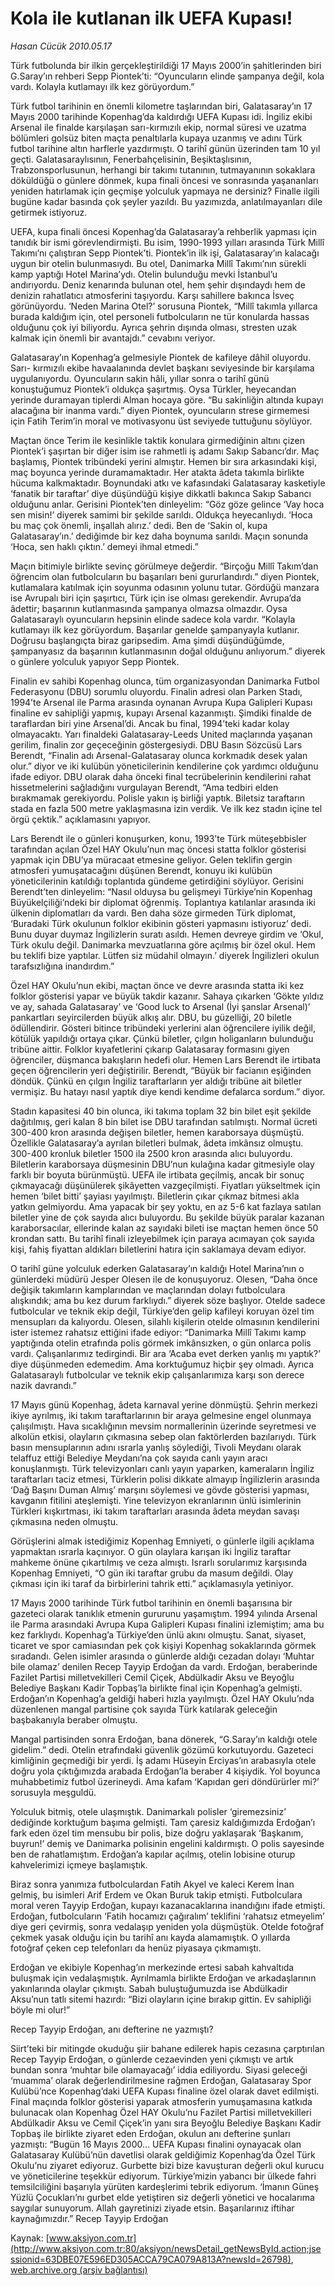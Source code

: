# Kola ile kutlanan ilk UEFA Kupası!

*Hasan Cücük 2010.05.17*

<font class="agenda2NewsSpot">
 Türk futbolunda bir ilkin gerçekleştirildiği 17 Mayıs 2000’in şahitlerinden biri G.Saray’ın rehberi Sepp Piontek’ti: “Oyuncuların elinde şampanya değil, kola vardı. Kolayla kutlamayı ilk kez görüyordum.”
</font>
<font class="newsDetail">
 <p class="MsoNormal">
  Türk futbol tarihinin en önemli kilometre taşlarından biri, Galatasaray’ın 17 Mayıs 2000 tarihinde Kopenhag’da kaldırdığı UEFA Kupası idi. İngiliz ekibi Arsenal ile finalde karşılaşan sarı-kırmızılı ekip, normal süresi ve uzatma bölümleri golsüz biten maçta penaltılarla kupaya uzanmış ve adını Türk futbol tarihine altın harflerle yazdırmıştı. O tarihî günün üzerinden tam 10 yıl geçti. Galatasaraylısının, Fenerbahçelisinin, Beşiktaşlısının, Trabzonsporlusunun, herhangi bir takımı tutanının, tutmayanının sokaklara döküldüğü o günlere dönmek, kupa finali öncesi ve sonrasında yaşananları yeniden hatırlamak için geçmişe yolculuk yapmaya ne dersiniz? Finalle ilgili bugüne kadar basında çok şeyler yazıldı. Bu yazımızda, anlatılmayanları dile getirmek istiyoruz.
 </p>
 <p class="MsoNormal">
  UEFA, kupa finali öncesi Kopenhag’da Galatasaray’a rehberlik yapması için tanıdık bir ismi görevlendirmişti. Bu isim, 1990-1993 yılları arasında Türk Millî Takımı’nı çalıştıran Sepp Piontek’ti. Piontek’in ilk işi, Galatasaray’ın kalacağı uygun bir otelin bulunmasıydı. Bu otel, Danimarka Millî Takımı’nın sürekli kamp yaptığı Hotel Marina’ydı. Otelin bulunduğu mevki İstanbul’u andırıyordu. Deniz kenarında bulunan otel, hem şehir dışındaydı hem de denizin rahatlatıcı atmosferini taşıyordu. Karşı sahillere bakınca İsveç görünüyordu. ‘Neden Marina Otel?’ sorusuna Piontek, “Millî takımla yıllarca burada kaldığım için, otel personeli futbolcuların ne tür konularda hassas olduğunu çok iyi biliyordu. Ayrıca şehrin dışında olması, stresten uzak kalmak için önemli bir avantajdı.” cevabını veriyor.
 </p>
 <p class="MsoNormal">
  Galatasaray’ın Kopenhag’a gelmesiyle Piontek de kafileye dâhil oluyordu. Sarı- kırmızılı ekibe havaalanında devlet başkanı seviyesinde bir karşılama uygulanıyordu. Oyuncuların sakin hâli, yıllar sonra o tarihî günü konuştuğumuz Piontek’i oldukça şaşırtmış. Oysa Türkler, heyecandan yerinde duramayan tiplerdi Alman hocaya göre. “Bu sakinliğin altında kupayı alacağına bir inanma vardı.” diyen Piontek, oyuncuların strese girmemesi için Fatih Terim’in moral ve motivasyonu üst seviyede tuttuğunu söylüyor.
 </p>
 <p class="MsoNormal">
  Maçtan önce Terim ile kesinlikle taktik konulara girmediğinin altını çizen Piontek’i şaşırtan bir diğer isim ise rahmetli iş adamı Sakıp Sabancı’dır. Maç başlamış, Piontek tribündeki yerini almıştır. Hemen bir sıra arkasındaki kişi, maç boyunca yerinde duramamaktadır. Her atakta âdeta takımla birlikte hücuma kalkmaktadır. Boynundaki atkı ve kafasındaki Galatasaray kasketiyle ‘fanatik bir taraftar’ diye düşündüğü kişiye dikkatli bakınca Sakıp Sabancı olduğunu anlar. Gerisini Piontek’ten dinleyelim: “Göz göze gelince ‘Vay hoca sen misin!’ diyerek samimi bir şekilde sarıldı. Oldukça heyecanlıydı. ‘Hoca bu maç çok önemli, inşallah alırız.’ dedi. Ben de ‘Sakin ol, kupa Galatasaray’ın.’ dediğimde bir kez daha boynuma sarıldı. Maçın sonunda ‘Hoca, sen haklı çıktın.’ demeyi ihmal etmedi.”
 </p>
 <p class="MsoNormal">
  Maçın bitimiyle birlikte sevinç görülmeye değerdir. “Birçoğu Millî Takım’dan öğrencim olan futbolcuların bu başarıları beni gururlandırdı.” diyen Piontek, kutlamalara katılmak için soyunma odasının yolunu tutar. Gördüğü manzara ise Avrupalı biri için şaşırtıcı, Türk için ise olması gerekendir. Avrupa’da âdettir; başarının kutlanmasında şampanya olmazsa olmazdır. Oysa Galatasaraylı oyuncuların hepsinin elinde sadece kola vardır. “Kolayla kutlamayı ilk kez görüyordum. Başarılar genelde şampanyayla kutlanır. Doğrusu başlangıçta biraz garipsedim. Ama şimdi düşündüğümde, şampanyasız da başarının kutlanmasının doğal olduğunu anlıyorum.” diyerek o günlere yolculuk yapıyor Sepp Piontek.
 </p>
 <p class="MsoNormal">
  Finalin ev sahibi Kopenhag olunca, tüm organizasyondan Danimarka Futbol Federasyonu (DBU)
  <span>
  </span>
  sorumlu oluyordu. Finalin adresi olan Parken Stadı, 1994’te Arsenal ile Parma arasında oynanan Avrupa Kupa Galipleri Kupası finaline ev sahipliği yapmış, kupayı Arsenal kazanmıştı. Şimdiki finalde de taraflardan biri yine Arsenal’di. Ancak bu final, 1994’teki kadar kolay olmayacaktı. Yarı finaldeki Galatasaray-Leeds United maçlarında yaşanan gerilim, finalin zor geçeceğinin göstergesiydi. DBU Basın Sözcüsü Lars Berendt, “Finalin adı Arsenal-Galatasaray olunca korkmadık desek yalan olur.” diyor ve iki kulübün yöneticilerinin kendilerine çok yardımcı olduğunu ifade ediyor. DBU olarak daha önceki final tecrübelerinin kendilerini rahat hissetmelerini sağladığını vurgulayan Berendt, “Ama tedbiri elden bırakmamak gerekiyordu. Polisle yakın iş birliği yaptık. Biletsiz taraftarın stada en fazla 500 metre yaklaşmasına izin verdik. Ve ilk kez stadın içine tel örgü çektik.” açıklamasını yapıyor.
 </p>
 <p class="MsoNormal">
  Lars Berendt ile o günleri konuşurken, konu, 1993’te Türk müteşebbisler tarafından açılan Özel HAY Okulu’nun maç öncesi statta folklor gösterisi yapmak için DBU’ya müracaat etmesine geliyor. Gelen teklifin gergin atmosferi yumuşatacağını düşünen Berendt, konuyu iki kulübün yöneticilerinin katıldığı toplantıda gündeme getirdiğini söylüyor. Gerisini Berendt’ten dinleyelim: “Nasıl olduysa bu gelişmeyi Türkiye’nin Kopenhag Büyükelçiliği’ndeki bir diplomat öğrenmiş. Toplantıya katılanlar arasında iki ülkenin diplomatları da vardı. Ben daha söze girmeden Türk diplomat, ‘Buradaki Türk okulunun folklor ekibinin gösteri yapmasını istiyoruz’ dedi. Bunu duyar duymaz İngilizlerin suratı asıldı. Hemen devreye girdim ve ‘Okul, Türk okulu değil. Danimarka mevzuatlarına göre açılmış bir özel okul. Hem bu teklifi bize yaptılar. Lütfen siz müdahil olmayın.’ diyerek İngilizleri okulun tarafsızlığına inandırdım.”
 </p>
 <p class="MsoNormal">
  Özel HAY Okulu’nun ekibi, maçtan önce ve devre arasında statta iki kez folklor gösterisi yapar ve büyük takdir kazanır. Sahaya çıkarken ‘Gökte yıldız ve ay, sahada Galatasaray’ ve ‘Good luck to Arsenal (İyi şanslar Arsenal)’ pankartları seyircilerden büyük alkış alır. DBU, bu güzelliği, 20 biletle ödüllendirir. Gösteri bitince tribündeki yerlerini alan öğrencilere iyilik değil, kötülük yapıldığı ortaya çıkar. Çünkü biletler, çılgın holiganların bulunduğu tribüne aittir. Folklor kıyafetlerini çıkarıp Galatasaray formasını giyen öğrenciler, düşmanca bakışların hedefi olur. Hemen Lars Berendt ile irtibata geçen öğrencilerin yeri değiştirilir. Berendt, “Büyük bir facianın eşiğinden döndük. Çünkü en çılgın İngiliz taraftarların yer aldığı tribüne ait biletler vermişiz. Bu hatayı nasıl yaptık diye kendi kendime defalarca sordum.” diyor.
 </p>
 <p class="MsoNormal">
  Stadın kapasitesi 40 bin olunca, iki takıma toplam 32 bin bilet eşit şekilde dağıtılmış, geri kalan 8 bin bilet ise DBU tarafından satılmıştı. Normal ücreti 300-400 kron arasında değişen biletler, hemen karaborsaya düşmüştü. Özellikle Galatasaray’a ayrılan biletleri bulmak, âdeta imkânsız olmuştu. 300-400 kronluk biletler 1500 ila 2500 kron arasında alıcı buluyordu. Biletlerin karaborsaya düşmesinin DBU’nun kulağına kadar gitmesiyle olay farklı bir boyuta bürünmüştü. UEFA ile irtibata geçilmiş, ancak bir sonuç çıkmayacağı düşünülerek şikâyetten vazgeçilmişti. Fiyatları yükseltmek için hemen ‘bilet bitti’ şayiası yayılmıştı. Biletlerin çıkar çıkmaz bitmesi akla yatkın gelmiyordu. Ama yapacak bir şey yoktu, en az 5-6 kat fazlaya satılan biletler yine de çok sayıda alıcı buluyordu. Bu şekilde büyük paralar kazanan karaborsacılar, ellerinde kalan az sayıdaki bileti ise maçtan hemen önce 50 krondan sattı. Bu tarihî finali izleyebilmek için paraya acımayan çok sayıda kişi, fahiş fiyattan aldıkları biletlerini hatıra için saklamaya devam ediyor.
 </p>
 <p class="MsoNormal">
  O tarihî güne yolculuk ederken Galatasaray’ın kaldığı Hotel Marina’nın o günlerdeki müdürü Jesper Olesen ile de konuşuyoruz. Olesen, “Daha önce değişik takımların kamplarından ve maçlarından dolayı futbolculara alışkındık; ama bu kez durum farklıydı.” diyerek söze başlıyor. Otelde sadece futbolcular ve teknik ekip değil, Türkiye’den gelip kafileyi koruyan özel tim mensupları da kalıyordu. Olesen, silahlı kişilerin otelde olmasının kendilerini ister istemez rahatsız ettiğini ifade ediyor: “Danimarka Millî Takımı kamp yaptığında otelin etrafında polis görmek imkânsızken, o gün onlarca polis vardı. Çalışanlarımız tedirgindi. Bir ara ‘Acaba evet derken yanlış mı yaptık?’ diye düşünmeden edemedim. Ama korktuğumuz hiçbir şey olmadı. Ayrıca Galatasaraylı futbolcular ve teknik ekip çalışanlarımıza karşı son derece nazik davrandı.”
 </p>
 <p class="MsoNormal">
  17 Mayıs günü Kopenhag, âdeta karnaval yerine dönmüştü. Şehrin merkezi ikiye ayrılmış, iki takım taraftarlarının bir araya gelmesine engel olunmaya çalışılmıştı. Hava sıcaklığının mevsim normallerinin üzerinde seyretmesi ve alkolün etkisi, olayların çıkmasına sebep olan faktörlerden bazılarıydı. Türk basın mensuplarının adını ısrarla yanlış söylediği, Tivoli Meydanı olarak telaffuz ettiği Belediye Meydanı’na çok sayıda canlı yayın aracı konuşlanmıştı. Türk televizyonları canlı yayın yaparken, kameraların İngiliz taraftarları taciz etmesi, Türklerin polisi dikkate almayıp İngilizlerin arasında ‘Dağ Başını Duman Almış’ marşını söylemesi ve gövde gösterisi yapması, kavganın fitilini ateşlemişti. Yine televizyon ekranlarının ünlü isimlerinin Türkleri kışkırtması, iki takım taraftarları arasında âdeta meydan savaşı çıkmasına neden olmuştu.
 </p>
 <p class="MsoNormal">
  Görüşlerini almak istediğimiz Kopenhag Emniyeti, o günlerle ilgili açıklama yapmaktan ısrarla kaçınıyor. O gün olaylara karışan iki İngiliz taraftar mahkeme önüne çıkartılmış ve ceza almıştı. Israrlı sorularımız karşısında Kopenhag Emniyeti, “O gün iki taraftar grubu da masum değildi. Olay çıkması için iki taraf da birbirlerini tahrik etti.” açıklamasıyla yetiniyor.
 </p>
 <p class="MsoNormal">
  17 Mayıs 2000 tarihinde Türk futbol tarihinin en önemli başarısına bir gazeteci olarak tanıklık etmenin gururunu yaşamıştım. 1994 yılında Arsenal ile Parma arasındaki Avrupa Kupa Galipleri Kupası finalini izlemiştim; ama bu kez farklıydı. Kopenhag’a Türkiye’den ünlü akını olmuştu. Sanat, siyaset, ticaret ve spor camiasından pek çok kişiyi Kopenhag sokaklarında görmek sıradandı. Gelen isimler arasında o günlerde aldığı cezadan dolayı ‘Muhtar bile olamaz’ denilen Recep Tayyip Erdoğan da vardı. Erdoğan, beraberinde Fazilet Partisi milletvekilleri Cemil Çiçek, Abdülkadir Aksu ve Beyoğlu Belediye Başkanı Kadir Topbaş’la birlikte final için Kopenhag’a gelmişti. Erdoğan’ın Kopenhag’a geldiği haberi hızla yayılmıştı. Özel HAY Okulu’nda düzenlenen mangal partisine çok sayıda Türk katılarak geleceğin başbakanıyla beraber olmuştu.
 </p>
 <p class="MsoNormal">
  Mangal partisinden sonra Erdoğan, bana dönerek, “G.Saray’ın kaldığı otele gidelim.” dedi. Otelin etrafındaki güvenlik gözümü korkutuyordu. Gazeteci kimliğinin geçmediği bir yerdi. İş adamı Hüseyin Erciyas’ın arabasıyla otele doğru yola çıktığımızda arabada Erdoğan’la beraber 4 kişiydik. Yol boyunca muhabbetimiz futbol üzerineydi. Ama kafam ‘Kapıdan geri döndürürler mi?’ sorusuyla meşguldü.
 </p>
 <p class="MsoNormal">
  Yolculuk bitmiş, otele ulaşmıştık. Danimarkalı polisler ‘giremezsiniz’ dediğinde korktuğum başıma gelmişti. Tam çaresiz kaldığımızda Erdoğan’ı fark eden özel tim mensubu bir polis, bize doğru yaklaşarak ‘Başkanım, buyrun!’ demiş ve Danimarka polisinin engelini kaldırmıştı. O polis sayesinde ben de rahatlamıştım. Erdoğan’a kapılar açılmış, otelin lobisine oturup kahvelerimizi içmeye başlamıştık.
 </p>
 <p class="MsoNormal">
  Biraz sonra yanımıza futbolculardan Fatih Akyel ve kaleci Kerem İnan gelmiş, bu isimleri Arif Erdem ve Okan Buruk takip etmişti. Futbolculara moral veren Tayyip Erdoğan, kupayı kazanacaklarına inandığını ifade etmişti. Erdoğan, futbolcuların ‘Fatih hocamızı çağıralım’ teklifini ‘rahatsız etmeyelim’ diye geri çevirmiş, sonra vedalaşıp yeniden yola düşmüştük. Otelde fotoğraf çekmek yasak olduğu için bu tarihî anı kayda alamamıştık. O yıllarda fotoğraf çeken cep telefonları da henüz piyasaya çıkmamıştı.
 </p>
 <p class="MsoNormal">
  Erdoğan ve ekibiyle Kopenhag’ın merkezinde ertesi sabah kahvaltıda buluşmak için vedalaşmıştık. Ayrılmamla birlikte Erdoğan ve arkadaşlarının yakınlarında olaylar çıkmıştı. Sabah buluştuğumuzda ise Abdülkadir Aksu’nun tatlı sitemi hazırdı: “Bizi olayların içine bırakıp gittin. Ev sahipliği böyle mi olur!”
 </p>
 <p class="MsoNormal">
 </p>
 <p class="MsoNormal">
  Recep Tayyip Erdoğan, anı defterine ne yazmıştı?
 </p>
 <p class="MsoNormal">
 </p>
 <p class="MsoNormal">
  Siirt’teki bir mitingde okuduğu şiir bahane edilerek hapis cezasına çarptırılan Recep Tayyip Erdoğan, o günlerde cezaevinden yeni çıkmıştı ve artık bundan sonra ‘muhtar bile olamayacağı’ iddia ediliyordu. Siyasi geleceği ‘muamma’ olarak değerlendirilmesine rağmen Erdoğan, Galatasaray Spor Kulübü’nce Kopenhag’daki UEFA Kupası finaline özel olarak davet edilmişti. Final maçında folklor gösterisi yaparak atmosferin yumuşamasına katkıda bulunacak olan Kopenhag Özel HAY Okulu’nu Fazilet Partisi milletvekilleri Abdülkadir Aksu ve Cemil Çiçek’in yanı sıra Beyoğlu Belediye Başkanı Kadir Topbaş ile birlikte ziyaret eden Erdoğan, okulun anı defterine şunları yazmıştı: “Bugün 16 Mayıs 2000… UEFA Kupası finalini oynayacak olan Galatasaray Kulübü’nün davetlisi olarak geldiğimiz Kopenhag’da Özel Türk Okulu’nu ziyaret ediyoruz. Gurbette bizi bize kavuşturan değerli okul kurucu ve yöneticilerine teşekkür ediyorum. Türkiye’mizin yabancı bir ülkede fahri temsilciliğini başarıyla yürüten kardeşlerimi tebrik ediyorum. ‘İmanın Güneş Yüzlü Çocukları’nı gurbet elde yetiştiren siz değerli yönetici ve hocalarıma saygılar sunuyorum. Allah gayretinizi ziyade etsin. Başarılarınız iftihar kaynağımızdır.” Recep Tayyip Erdoğan
  <span>
  </span>
 </p>
</font>

Kaynak: [www.aksiyon.com.tr](http://www.aksiyon.com.tr:80/aksiyon/newsDetail_getNewsById.action;jsessionid=63DBE07E596ED305ACCA79CA079A813A?newsId=26798), [web.archive.org (arşiv bağlantısı)](http://web.archive.org/web/20100527224746/http://www.aksiyon.com.tr:80/aksiyon/newsDetail_getNewsById.action;jsessionid=63DBE07E596ED305ACCA79CA079A813A?newsId=26798)

